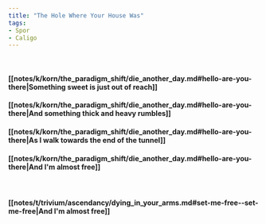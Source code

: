 ```yaml
---
title: "The Hole Where Your House Was"
tags:
- Spor
- Caligo
---
```

&nbsp;
#### [[notes/k/korn/the_paradigm_shift/die_another_day.md#hello-are-you-there|Something sweet is just out of reach]]
#### [[notes/k/korn/the_paradigm_shift/die_another_day.md#hello-are-you-there|And something thick and heavy rumbles]]
#### [[notes/k/korn/the_paradigm_shift/die_another_day.md#hello-are-you-there|As I walk towards the end of the tunnel]]
#### [[notes/k/korn/the_paradigm_shift/die_another_day.md#hello-are-you-there|And I'm almost free]]
&nbsp;
#### [[notes/t/trivium/ascendancy/dying_in_your_arms.md#set-me-free--set-me-free|And I'm almost free]]
